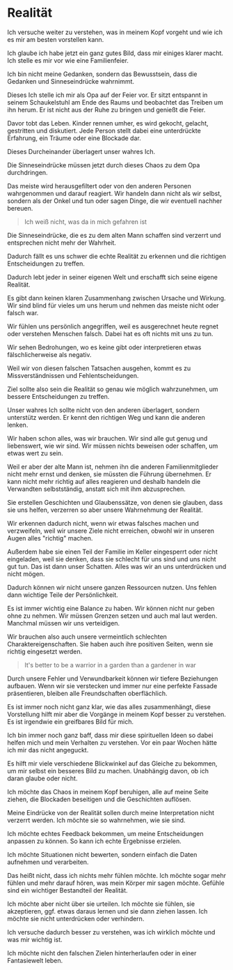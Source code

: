 # Realität

Ich versuche weiter zu verstehen, was in meinem Kopf vorgeht und wie ich es mir am besten vorstellen kann.

Ich glaube ich habe jetzt ein ganz gutes Bild, dass mir einiges klarer macht. Ich stelle es mir vor wie eine Familienfeier.

Ich bin nicht meine Gedanken, sondern das Bewusstsein, dass die Gedanken und Sinneseindrücke wahrnimmt.

Dieses Ich stelle ich mir als Opa auf der Feier vor. Er sitzt entspannt in seinem Schaukelstuhl am Ende des Raums und beobachtet das Treiben um ihn herum. Er ist nicht aus der Ruhe zu bringen und genießt die Feier.

Davor tobt das Leben. Kinder rennen umher, es wird gekocht, gelacht, gestritten und diskutiert. Jede Person stellt dabei eine unterdrückte Erfahrung, ein Träume oder eine Blockade dar.

Dieses Durcheinander überlagert unser wahres Ich.

Die Sinneseindrücke müssen jetzt durch dieses Chaos zu dem Opa durchdringen.

Das meiste wird herausgefiltert oder von den anderen Personen wahrgenommen und darauf reagiert. Wir handeln dann nicht als wir selbst, sondern als der Onkel und tun oder sagen Dinge, die wir eventuell nachher bereuen.

> Ich weiß nicht, was da in mich gefahren ist

Die Sinneseindrücke, die es zu dem alten Mann schaffen sind verzerrt und entsprechen nicht mehr der Wahrheit.

Dadurch fällt es uns schwer die echte Realität zu erkennen und die richtigen Entscheidungen zu treffen.

Dadurch lebt jeder in seiner eigenen Welt und erschafft sich seine eigene Realität.

Es gibt dann keinen klaren Zusammenhang zwischen Ursache und Wirkung. Wir sind blind für vieles um uns herum und nehmen das meiste nicht oder falsch war.

Wir fühlen uns persönlich angegriffen, weil es ausgerechnet heute regnet oder verstehen Menschen falsch. Dabei hat es oft nichts mit uns zu tun.

Wir sehen Bedrohungen, wo es keine gibt oder interpretieren etwas fälschlicherweise als negativ.

Weil wir von diesen falschen Tatsachen ausgehen, kommt es zu Missverständnissen und Fehlentscheidungen.

Ziel sollte also sein die Realität so genau wie möglich wahrzunehmen, um bessere Entscheidungen zu treffen.

Unser wahres Ich sollte nicht von den anderen überlagert, sondern unterstütz werden. Er kennt den richtigen Weg und kann die anderen lenken.

Wir haben schon alles, was wir brauchen. Wir sind alle gut genug und liebenswert, wie wir sind. Wir müssen nichts beweisen oder schaffen, um etwas wert zu sein.

Weil er aber der alte Mann ist, nehmen ihn die anderen Familienmitglieder nicht mehr ernst und denken, sie müssten die Führung übernehmen. Er kann nicht mehr richtig auf alles reagieren und deshalb handeln die Verwandten selbstständig, anstatt sich mit ihm abzusprechen.

Sie erstellen Geschichten und Glaubenssätze, von denen sie glauben, dass sie uns helfen, verzerren so aber unsere Wahrnehmung der Realität.

Wir erkennen dadurch nicht, wenn wir etwas falsches machen und verzweifeln, weil wir unsere Ziele nicht erreichen, obwohl wir in unseren Augen alles "richtig" machen.

Außerdem habe sie einen Teil der Familie im Keller eingesperrt oder nicht eingeladen, weil sie denken, dass sie schlecht für uns sind und uns nicht gut tun. Das ist dann unser Schatten. Alles was wir an uns unterdrücken und nicht mögen.

Dadurch können wir nicht unsere ganzen Ressourcen nutzen. Uns fehlen dann wichtige Teile der Persönlichkeit.

Es ist immer wichtig eine Balance zu haben. Wir können nicht nur geben ohne zu nehmen. Wir müssen Grenzen setzen und auch mal laut werden. Manchmal müssen wir uns verteidigen.

Wir brauchen also auch unsere vermeintlich schlechten Charaktereigenschaften. Sie haben auch ihre positiven Seiten, wenn sie richtig eingesetzt werden.

> It's better to be a warrior in a garden than a gardener in war

Durch unsere Fehler und Verwundbarkeit können wir tiefere Beziehungen aufbauen. Wenn wir sie verstecken und immer nur eine perfekte Fassade präsentieren, bleiben alle Freundschaften oberflächlich.

Es ist immer noch nicht ganz klar, wie das alles zusammenhängt, diese Vorstellung hilft mir aber die Vorgänge in meinem Kopf besser zu verstehen. Es ist irgendwie ein greifbares Bild für mich.

Ich bin immer noch ganz baff, dass mir diese spirituellen Ideen so dabei helfen mich und mein Verhalten zu verstehen. Vor ein paar Wochen hätte ich mir das nicht angeguckt.

Es hilft mir viele verschiedene Blickwinkel auf das Gleiche zu bekommen, um mir selbst ein besseres Bild zu machen. Unabhängig davon, ob ich daran glaube oder nicht.

Ich möchte das Chaos in meinem Kopf beruhigen, alle auf meine Seite ziehen, die Blockaden beseitigen und die Geschichten auflösen. 

Meine Eindrücke von der Realität sollen durch meine Interpretation nicht verzerrt werden. Ich möchte sie so wahrnehmen, wie sie sind.

Ich möchte echtes Feedback bekommen, um meine Entscheidungen anpassen zu können. So kann ich echte Ergebnisse erzielen.

Ich möchte Situationen nicht bewerten, sondern einfach die Daten aufnehmen und verarbeiten.

Das heißt nicht, dass ich nichts mehr fühlen möchte. Ich möchte sogar mehr fühlen und mehr darauf hören, was mein Körper mir sagen möchte. Gefühle sind ein wichtiger Bestandteil der Realität.

Ich möchte aber nicht über sie urteilen. Ich möchte sie fühlen, sie akzeptieren, ggf. etwas daraus lernen und sie dann ziehen lassen. Ich möchte sie nicht unterdrücken oder verhindern.

Ich versuche dadurch besser zu verstehen, was ich wirklich möchte und was mir wichtig ist.

Ich möchte nicht den falschen Zielen hinterherlaufen oder in einer Fantasiewelt leben.